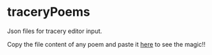 # traceryPoems
Json files for tracery editor input.


Copy the file content of any poem and paste it [here](http://tracery.io/editor/) to see the magic!!
